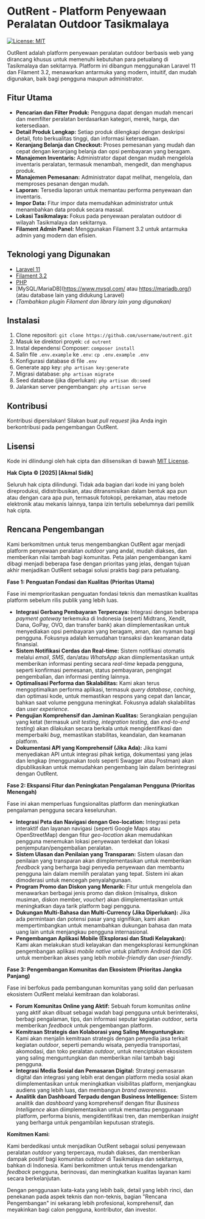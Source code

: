 # OutRent - Platform Penyewaan Peralatan Outdoor Tasikmalaya

[![License: MIT](https://img.shields.io/badge/License-MIT-yellow.svg)](https://opensource.org/licenses/MIT)

OutRent adalah platform penyewaan peralatan outdoor berbasis web yang dirancang khusus untuk memenuhi kebutuhan para petualang di Tasikmalaya dan sekitarnya. Platform ini dibangun menggunakan Laravel 11 dan Filament 3.2, menawarkan antarmuka yang modern, intuitif, dan mudah digunakan, baik bagi pengguna maupun administrator.

## Fitur Utama

*   **Pencarian dan Filter Produk:** Pengguna dapat dengan mudah mencari dan memfilter peralatan berdasarkan kategori, merek, harga, dan ketersediaan.
*   **Detail Produk Lengkap:** Setiap produk dilengkapi dengan deskripsi detail, foto berkualitas tinggi, dan informasi ketersediaan.
*   **Keranjang Belanja dan Checkout:** Proses pemesanan yang mudah dan cepat dengan keranjang belanja dan opsi pembayaran yang beragam.
*   **Manajemen Inventaris:** Administrator dapat dengan mudah mengelola inventaris peralatan, termasuk menambah, mengedit, dan menghapus produk.
*   **Manajemen Pemesanan:** Administrator dapat melihat, mengelola, dan memproses pesanan dengan mudah.
*   **Laporan:** Tersedia laporan untuk memantau performa penyewaan dan inventaris.
*   **Impor Data:** Fitur impor data memudahkan administrator untuk menambahkan data produk secara massal.
*   **Lokasi Tasikmalaya:** Fokus pada penyewaan peralatan outdoor di wilayah Tasikmalaya dan sekitarnya.
*   **Filament Admin Panel:** Menggunakan Filament 3.2 untuk antarmuka admin yang modern dan efisien.

## Teknologi yang Digunakan

*   [Laravel 11](https://laravel.com/)
*   [Filament 3.2](https://filamentphp.com/)
*   [PHP](https://www.php.net/)
*   [MySQL/MariaDB](https://www.mysql.com/ atau https://mariadb.org/) (atau database lain yang didukung Laravel)
*   *(Tambahkan plugin Filament dan library lain yang digunakan)*

## Instalasi

1.  Clone repositori: `git clone https://github.com/username/outrent.git`
2.  Masuk ke direktori proyek: `cd outrent`
3.  Instal dependensi Composer: `composer install`
4.  Salin file `.env.example` ke `.env`: `cp .env.example .env`
5.  Konfigurasi database di file `.env`
6.  Generate app key: `php artisan key:generate`
7.  Migrasi database: `php artisan migrate`
8.  Seed database (jika diperlukan): `php artisan db:seed`
9.  Jalankan server pengembangan: `php artisan serve`

## Kontribusi

Kontribusi dipersilakan! Silakan buat *pull request* jika Anda ingin berkontribusi pada pengembangan OutRent.

## Lisensi

Kode ini dilindungi oleh hak cipta dan dilisensikan di bawah [MIT License](https://opensource.org/licenses/MIT).

**Hak Cipta © [2025] [Akmal Sidik]**

Seluruh hak cipta dilindungi. Tidak ada bagian dari kode ini yang boleh direproduksi, didistribusikan, atau ditransmisikan dalam bentuk apa pun atau dengan cara apa pun, termasuk fotokopi, perekaman, atau metode elektronik atau mekanis lainnya, tanpa izin tertulis sebelumnya dari pemilik hak cipta.


## Rencana Pengembangan

Kami berkomitmen untuk terus mengembangkan OutRent agar menjadi platform penyewaan peralatan *outdoor* yang andal, mudah diakses, dan memberikan nilai tambah bagi komunitas. Peta jalan pengembangan kami dibagi menjadi beberapa fase dengan prioritas yang jelas, dengan tujuan akhir menjadikan OutRent sebagai solusi praktis bagi para petualang.

**Fase 1: Penguatan Fondasi dan Kualitas (Prioritas Utama)**

Fase ini memprioritaskan penguatan fondasi teknis dan memastikan kualitas platform sebelum rilis publik yang lebih luas.

*   **Integrasi Gerbang Pembayaran Terpercaya:** Integrasi dengan beberapa *payment gateway* terkemuka di Indonesia (seperti Midtrans, Xendit, Dana, GoPay, OVO, dan transfer bank) akan diimplementasikan untuk menyediakan opsi pembayaran yang beragam, aman, dan nyaman bagi pengguna. Fokusnya adalah kemudahan transaksi dan keamanan data finansial.
*   **Sistem Notifikasi Cerdas dan Real-time:** Sistem notifikasi otomatis melalui *email*, *SMS*, dan/atau *WhatsApp* akan diimplementasikan untuk memberikan informasi penting secara *real-time* kepada pengguna, seperti konfirmasi pemesanan, status pembayaran, pengingat pengembalian, dan informasi penting lainnya.
*   **Optimalisasi Performa dan Skalabilitas:** Kami akan terus mengoptimalkan performa aplikasi, termasuk *query database*, *caching*, dan optimasi kode, untuk memastikan respons yang cepat dan lancar, bahkan saat volume pengguna meningkat. Fokusnya adalah skalabilitas dan *user experience*.
*   **Pengujian Komprehensif dan Jaminan Kualitas:** Serangkaian pengujian yang ketat (termasuk *unit testing*, *integration testing*, dan *end-to-end testing*) akan dilakukan secara berkala untuk mengidentifikasi dan memperbaiki *bug*, memastikan stabilitas, keandalan, dan keamanan platform.
*   **Dokumentasi API yang Komprehensif (Jika Ada):** Jika kami menyediakan API untuk integrasi pihak ketiga, dokumentasi yang jelas dan lengkap (menggunakan *tools* seperti Swagger atau Postman) akan dipublikasikan untuk memudahkan pengembang lain dalam berintegrasi dengan OutRent.

**Fase 2: Ekspansi Fitur dan Peningkatan Pengalaman Pengguna (Prioritas Menengah)**

Fase ini akan memperluas fungsionalitas platform dan meningkatkan pengalaman pengguna secara keseluruhan.

*   **Integrasi Peta dan Navigasi dengan Geo-location:** Integrasi peta interaktif dan layanan navigasi (seperti Google Maps atau OpenStreetMap) dengan fitur *geo-location* akan memudahkan pengguna menemukan lokasi penyewaan terdekat dan lokasi penjemputan/pengembalian peralatan.
*   **Sistem Ulasan dan Penilaian yang Transparan:** Sistem ulasan dan penilaian yang transparan akan diimplementasikan untuk memberikan *feedback* yang berharga bagi penyedia penyewaan dan membantu pengguna lain dalam memilih peralatan yang tepat. Sistem ini akan dimoderasi untuk mencegah penyalahgunaan.
*   **Program Promo dan Diskon yang Menarik:** Fitur untuk mengelola dan menawarkan berbagai jenis promo dan diskon (misalnya, diskon musiman, diskon member, *voucher*) akan diimplementasikan untuk meningkatkan daya tarik platform bagi pengguna.
*   **Dukungan Multi-Bahasa dan Multi-Currency (Jika Diperlukan):** Jika ada permintaan dan potensi pasar yang signifikan, kami akan mempertimbangkan untuk menambahkan dukungan bahasa dan mata uang lain untuk menjangkau pengguna internasional.
*   **Pengembangan Aplikasi Mobile (Eksplorasi dan Studi Kelayakan):** Kami akan melakukan studi kelayakan dan mengeksplorasi kemungkinan pengembangan aplikasi *mobile* *native* untuk platform Android dan iOS untuk memberikan akses yang lebih *mobile-friendly* dan *user-friendly*.

**Fase 3: Pengembangan Komunitas dan Ekosistem (Prioritas Jangka Panjang)**

Fase ini berfokus pada pembangunan komunitas yang solid dan perluasan ekosistem OutRent melalui kemitraan dan kolaborasi.

*   **Forum Komunitas Online yang Aktif:** Sebuah forum komunitas *online* yang aktif akan dibuat sebagai wadah bagi pengguna untuk berinteraksi, berbagi pengalaman, tips, dan informasi seputar kegiatan *outdoor*, serta memberikan *feedback* untuk pengembangan platform.
*   **Kemitraan Strategis dan Kolaborasi yang Saling Menguntungkan:** Kami akan menjalin kemitraan strategis dengan penyedia jasa terkait kegiatan *outdoor*, seperti pemandu wisata, penyedia transportasi, akomodasi, dan toko peralatan *outdoor*, untuk menciptakan ekosistem yang saling menguntungkan dan memberikan nilai tambah bagi pengguna.
*   **Integrasi Media Sosial dan Pemasaran Digital:** Strategi pemasaran digital dan integrasi yang lebih erat dengan platform media sosial akan diimplementasikan untuk meningkatkan visibilitas platform, menjangkau audiens yang lebih luas, dan membangun *brand awareness*.
*   **Analitik dan Dashboard Terpadu dengan Business Intelligence:** Sistem analitik dan *dashboard* yang komprehensif dengan fitur *Business Intelligence* akan diimplementasikan untuk memantau penggunaan platform, performa bisnis, mengidentifikasi tren, dan memberikan *insight* yang berharga untuk pengambilan keputusan strategis.

**Komitmen Kami:**

Kami berdedikasi untuk menjadikan OutRent sebagai solusi penyewaan peralatan *outdoor* yang terpercaya, mudah diakses, dan memberikan dampak positif bagi komunitas *outdoor* di Tasikmalaya dan sekitarnya, bahkan di Indonesia. Kami berkomitmen untuk terus mendengarkan *feedback* pengguna, berinovasi, dan meningkatkan kualitas layanan kami secara berkelanjutan.

Dengan penggunaan kata-kata yang lebih baik, detail yang lebih rinci, dan penekanan pada aspek teknis dan non-teknis, bagian "Rencana Pengembangan" ini sekarang lebih profesional, komprehensif, dan meyakinkan bagi calon pengguna, kontributor, dan investor.
